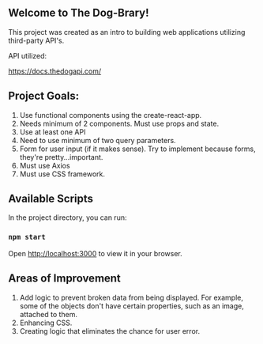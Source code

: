 ## Welcome to The Dog-Brary!

This project was created as an intro to building web applications utilizing third-party API's.

API utilized:

https://docs.thedogapi.com/

## Project Goals:

1. Use functional components using the create-react-app.
2. Needs minimum of 2 components. Must use props and state.
3. Use at least one API
4. Need to use minimum of two query parameters.
5. Form for user input (if it makes sense). Try to implement because forms, they're pretty...important.
6. Must use Axios
7. Must use CSS framework.

## Available Scripts

In the project directory, you can run:

### `npm start`

Open [http://localhost:3000](http://localhost:3000) to view it in your browser.

## Areas of Improvement

1. Add logic to prevent broken data from being displayed. For example, some of the objects don't have certain properties, such as an image, attached to them.
2. Enhancing CSS.
3. Creating logic that eliminates the chance for user error.
